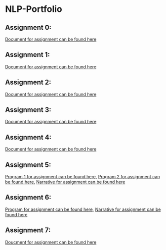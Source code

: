 # NLP-Portfolio

## Assignment 0:

[Document for assignment can be found here](portfolioassignment0_cs4395.001_svl180002.pdf) 

## Assignment 1:

[Document for assignment can be found here](Assignment1/Assignment1_Overview_svl180002.pdf)

## Assignment 2:

[Document for assignment can be found here](Assignment2/CS4395.001_Assignment2_svl180002.pdf)

## Assignment 3:

[Document for assignment can be found here](Assignment3/assignment3_svl180002.py)

## Assignment 4:

[Document for assignment can be found here](Assignment4/WordNet_Portfolio_svl180002.ipynb_Colab.pdf)

## Assignment 5:
[Program 1 for assignment can be found here](Assignment5/assignment5_program1_svl180002.py), 
[Program 2 for assignment can be found here](Assignment5/assignment5_program2_svl180002.py),
[Narrative for assignment can be found here](Assignment5/README.md)

## Assignment 6:
[Program for assignment can be found here](Assignment6/assignment6_svl180002.py), 
[Narrative for assignment can be found here](Assignment6/README.md)

## Assignment 7:
[Doucment for assignment can be found here](Sentence_Parsing_CS4395.001_svl180002.pdf)

